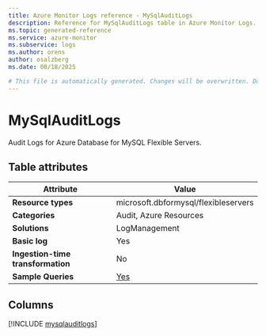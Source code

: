 ```yaml
---
title: Azure Monitor Logs reference - MySqlAuditLogs
description: Reference for MySqlAuditLogs table in Azure Monitor Logs.
ms.topic: generated-reference
ms.service: azure-monitor
ms.subservice: logs
ms.author: orens
author: osalzberg
ms.date: 08/18/2025

# This file is automatically generated. Changes will be overwritten. Do not change this file directly.
---
```


# MySqlAuditLogs

Audit Logs for Azure Database for MySQL Flexible Servers.


## Table attributes

|Attribute|Value|
|---|---|
|**Resource types**|microsoft.dbformysql/flexibleservers|
|**Categories**|Audit, Azure Resources|
|**Solutions**| LogManagement|
|**Basic log**|Yes|
|**Ingestion-time transformation**|No|
|**Sample Queries**|[Yes](/azure/azure-monitor/reference/queries/mysqlauditlogs)|



## Columns
  
[!INCLUDE [mysqlauditlogs](~/reusable-content/ce-skilling/azure/includes/azure-monitor/reference/tables/mysqlauditlogs-include.md)]
